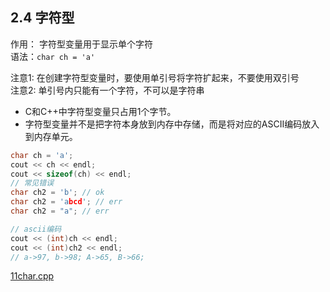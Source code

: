 ## 2.4 字符型
作用： 字符型变量用于显示单个字符    
语法：`char ch = 'a'`   

>
注意1: 在创建字符型变量时，要使用单引号将字符扩起来，不要使用双引号   
注意2: 单引号内只能有一个字符，不可以是字符串

+ C和C++中字符型变量只占用1个字节。
+ 字符型变量并不是把字符本身放到内存中存储，而是将对应的ASCII编码放入到内存单元。

```cpp
char ch = 'a';
cout << ch << endl;
cout << sizeof(ch) << endl;
// 常见错误
char ch2 = 'b'; // ok
char ch2 = 'abcd'; // err
char ch2 = "a"; // err

// ascii编码
cout << (int)ch << endl;
cout << (int)ch2 << endl;
// a->97, b->98; A->65, B->66;
```

[11char.cpp](code/11char.cpp)


